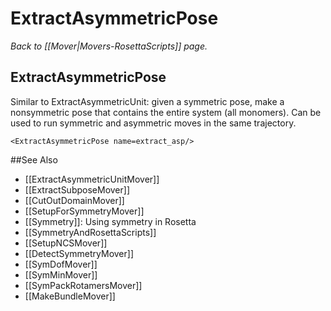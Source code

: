 # ExtractAsymmetricPose
*Back to [[Mover|Movers-RosettaScripts]] page.*
## ExtractAsymmetricPose

Similar to ExtractAsymmetricUnit: given a symmetric pose, make a nonsymmetric pose that contains the entire system (all monomers). Can be used to run symmetric and asymmetric moves in the same trajectory.

```
<ExtractAsymmetricPose name=extract_asp/>
```


##See Also

* [[ExtractAsymmetricUnitMover]]
* [[ExtractSubposeMover]]
* [[CutOutDomainMover]]
* [[SetupForSymmetryMover]]
* [[Symmetry]]: Using symmetry in Rosetta
* [[SymmetryAndRosettaScripts]]
* [[SetupNCSMover]]
* [[DetectSymmetryMover]]
* [[SymDofMover]]
* [[SymMinMover]]
* [[SymPackRotamersMover]]
* [[MakeBundleMover]]
